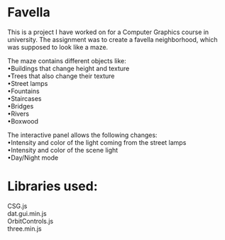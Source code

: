 # Favella
This is a project I have worked on for a Computer Graphics course in university.
The assignment was to create a favella neighborhood, which was supposed to look like a maze. <br />

The maze contains different objects like: <br />
•Buildings that change height and texture <br />
•Trees that also change their texture <br />
•Street lamps <br />
•Fountains <br />
•Staircases <br />
•Bridges <br />
•Rivers <br />
•Boxwood <br />

The interactive panel allows the following changes: <br />
•Intensity and color of the light coming from the street lamps <br />
•Intensity and color of the scene light <br />
•Day/Night mode <br />

# Libraries used:
CSG.js <br />
dat.gui.min.js <br />
OrbitControls.js <br />
three.min.js <br />
